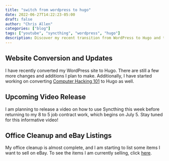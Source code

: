 ```yaml
---
title: "switch from wordpress to hugo"
date: 2022-06-27T14:22:23-05:00
draft: false
author: "Chris Allen"
categories: ["blog"]
tags: ["youtube", "syncthing", "wordpress", "hugo"]
description: Discover my recent transition from WordPress to Hugo and the ongoing conversion of Computer Hacking 101 to Hugo. Look out for my upcoming Syncthing tutorial video before I return to my 8 to 5 job on July 5. Explore the items I’m selling on eBay as I continue my office cleanup.
---
```

## Website Conversion and Updates

I have recently converted my WordPress site to Hugo. There are still a few more changes and additions I plan to make. Additionally, I have started working on converting [Computer Hacking 101](https://computerhacking101.com) to Hugo as well.

## Upcoming Video Release

I am planning to release a video on how to use Syncthing this week before returning to my 8 to 5 job contract work, which begins on July 5. Stay tuned for this informative video!

## Office Cleanup and eBay Listings

My office cleanup is almost complete, and I am starting to list some items I want to sell on eBay. To see the items I am currently selling, click [here](https://www.ebay.com/usr/computerhacking101).
